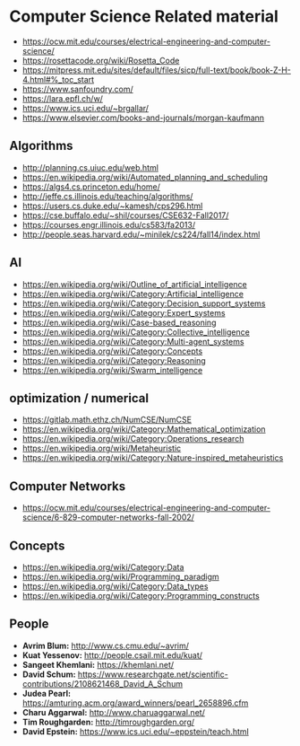 # Computer Science Related material
- https://ocw.mit.edu/courses/electrical-engineering-and-computer-science/
- https://rosettacode.org/wiki/Rosetta_Code
- https://mitpress.mit.edu/sites/default/files/sicp/full-text/book/book-Z-H-4.html#%_toc_start
- https://www.sanfoundry.com/
- https://lara.epfl.ch/w/
- https://www.ics.uci.edu/~brgallar/
- https://www.elsevier.com/books-and-journals/morgan-kaufmann

## Algorithms
- http://planning.cs.uiuc.edu/web.html
- https://en.wikipedia.org/wiki/Automated_planning_and_scheduling
- https://algs4.cs.princeton.edu/home/
- http://jeffe.cs.illinois.edu/teaching/algorithms/
- https://users.cs.duke.edu/~kamesh/cps296.html
- https://cse.buffalo.edu/~shil/courses/CSE632-Fall2017/
- https://courses.engr.illinois.edu/cs583/fa2013/
- http://people.seas.harvard.edu/~minilek/cs224/fall14/index.html

## AI
- https://en.wikipedia.org/wiki/Outline_of_artificial_intelligence
- https://en.wikipedia.org/wiki/Category:Artificial_intelligence
- https://en.wikipedia.org/wiki/Category:Decision_support_systems
- https://en.wikipedia.org/wiki/Category:Expert_systems
- https://en.wikipedia.org/wiki/Case-based_reasoning
- https://en.wikipedia.org/wiki/Category:Collective_intelligence
- https://en.wikipedia.org/wiki/Category:Multi-agent_systems
- https://en.wikipedia.org/wiki/Category:Concepts
- https://en.wikipedia.org/wiki/Category:Reasoning
- https://en.wikipedia.org/wiki/Swarm_intelligence

## optimization / numerical
- https://gitlab.math.ethz.ch/NumCSE/NumCSE
- https://en.wikipedia.org/wiki/Category:Mathematical_optimization
- https://en.wikipedia.org/wiki/Category:Operations_research
- https://en.wikipedia.org/wiki/Metaheuristic
- https://en.wikipedia.org/wiki/Category:Nature-inspired_metaheuristics

## Computer Networks
- https://ocw.mit.edu/courses/electrical-engineering-and-computer-science/6-829-computer-networks-fall-2002/

## Concepts
- https://en.wikipedia.org/wiki/Category:Data
- https://en.wikipedia.org/wiki/Programming_paradigm
- https://en.wikipedia.org/wiki/Category:Data_types
- https://en.wikipedia.org/wiki/Category:Programming_constructs

## People
- **Avrim Blum:** http://www.cs.cmu.edu/~avrim/
- **Kuat Yessenov:** http://people.csail.mit.edu/kuat/
- **Sangeet Khemlani:** https://khemlani.net/
- **David Schum:** https://www.researchgate.net/scientific-contributions/2108621468_David_A_Schum
- **Judea Pearl:** https://amturing.acm.org/award_winners/pearl_2658896.cfm
- **Charu Aggarwal:** http://www.charuaggarwal.net/
- **Tim Roughgarden:** http://timroughgarden.org/
- **David Epstein:** https://www.ics.uci.edu/~eppstein/teach.html